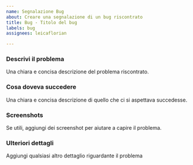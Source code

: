 ```yaml
---
name: Segnalazione Bug
about: Creare una segnalazione di un bug riscontrato
title: Bug - Titolo del bug
labels: bug
assignees: leicaflorian

---
```


### Descrivi il problema
Una chiara e concisa descrizione del problema riscontrato.


### Cosa doveva succedere
Una chiara e concisa descrizione di quello che ci si aspettava succedesse.


### Screenshots
Se utili, aggiungi dei screenshot per aiutare a capire il problema.


### Ulteriori dettagli
Aggiungi qualsiasi altro dettaglio riguardante il problema
